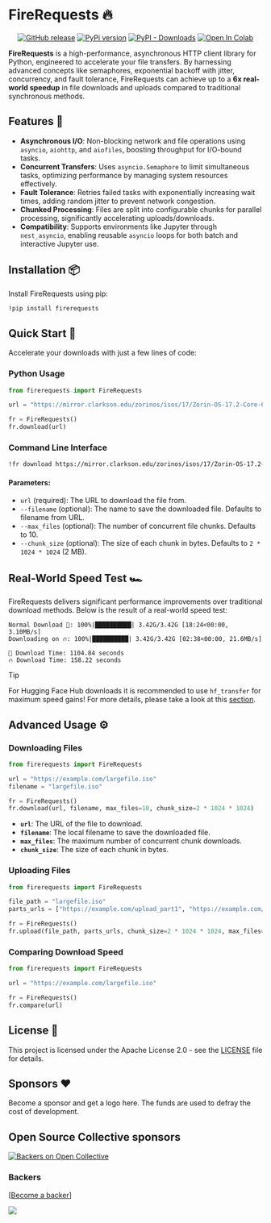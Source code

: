 # FireRequests 🔥

<p align="center">
    <a href="https://github.com/rishiraj/firerequests/releases"><img alt="GitHub release" src="https://img.shields.io/github/release/rishiraj/firerequests.svg"></a>
    <a href="https://github.com/rishiraj/firerequests"><img alt="PyPi version" src="https://img.shields.io/pypi/pyversions/firerequests.svg"></a>
    <a href="https://pypi.org/project/firerequests"><img alt="PyPI - Downloads" src="https://img.shields.io/pypi/dm/firerequests"></a>
    <a href="https://colab.research.google.com/drive/1BIi46kmPQLotG1w9ofTBptlhmnKiKugZ?usp=sharing"><img alt="Open In Colab" src="https://colab.research.google.com/assets/colab-badge.svg"></a>
</p>

**FireRequests** is a high-performance, asynchronous HTTP client library for Python, engineered to accelerate your file transfers. By harnessing advanced concepts like semaphores, exponential backoff with jitter, concurrency, and fault tolerance, FireRequests can achieve up to a **6x real-world speedup** in file downloads and uploads compared to traditional synchronous methods.

## Features 🚀

- **Asynchronous I/O**: Non-blocking network and file operations using `asyncio`, `aiohttp`, and `aiofiles`, boosting throughput for I/O-bound tasks.
- **Concurrent Transfers**: Uses `asyncio.Semaphore` to limit simultaneous tasks, optimizing performance by managing system resources effectively.
- **Fault Tolerance**: Retries failed tasks with exponentially increasing wait times, adding random jitter to prevent network congestion.
- **Chunked Processing**: Files are split into configurable chunks for parallel processing, significantly accelerating uploads/downloads.
- **Compatibility**: Supports environments like Jupyter through `nest_asyncio`, enabling reusable `asyncio` loops for both batch and interactive Jupyter use.

## Installation 📦

Install FireRequests using pip:

```bash
!pip install firerequests
```

## Quick Start 🏁

Accelerate your downloads with just a few lines of code:

### Python Usage

```python
from firerequests import FireRequests

url = "https://mirror.clarkson.edu/zorinos/isos/17/Zorin-OS-17.2-Core-64-bit.iso"

fr = FireRequests()
fr.download(url)
```

### Command Line Interface

```bash
!fr download https://mirror.clarkson.edu/zorinos/isos/17/Zorin-OS-17.2-Core-64-bit.iso
```

#### Parameters:
- `url` (required): The URL to download the file from.
- `--filename` (optional): The name to save the downloaded file. Defaults to filename from URL.
- `--max_files` (optional): The number of concurrent file chunks. Defaults to 10.
- `--chunk_size` (optional): The size of each chunk in bytes. Defaults to `2 * 1024 * 1024` (2 MB).

## Real-World Speed Test 🏎️

FireRequests delivers significant performance improvements over traditional download methods. Below is the result of a real-world speed test:

```plaintext
Normal Download 🐌: 100%|██████████| 3.42G/3.42G [18:24<00:00, 3.10MB/s]
Downloading on 🔥: 100%|██████████| 3.42G/3.42G [02:38<00:00, 21.6MB/s]

🐌 Download Time: 1104.84 seconds
🔥 Download Time: 158.22 seconds
```

> [!TIP]
> For Hugging Face Hub downloads it is recommended to use `hf_transfer` for maximum speed gains!
> For more details, please take a look at this [section](https://huggingface.co/docs/huggingface_hub/hf_transfer).

## Advanced Usage ⚙️

### Downloading Files

```python
from firerequests import FireRequests

url = "https://example.com/largefile.iso"
filename = "largefile.iso"

fr = FireRequests()
fr.download(url, filename, max_files=10, chunk_size=2 * 1024 * 1024)
```

- **`url`**: The URL of the file to download.
- **`filename`**: The local filename to save the downloaded file.
- **`max_files`**: The maximum number of concurrent chunk downloads.
- **`chunk_size`**: The size of each chunk in bytes.

### Uploading Files

```python
from firerequests import FireRequests

file_path = "largefile.iso"
parts_urls = ["https://example.com/upload_part1", "https://example.com/upload_part2", ...]

fr = FireRequests()
fr.upload(file_path, parts_urls, chunk_size=2 * 1024 * 1024, max_files=10)
```

### Comparing Download Speed

```python
from firerequests import FireRequests

url = "https://example.com/largefile.iso"

fr = FireRequests()
fr.compare(url)
```

## License 📄

This project is licensed under the Apache License 2.0 - see the [LICENSE](https://github.com/rishiraj/firerequests/blob/main/LICENSE) file for details.

Sponsors ❤️
--------
Become a sponsor and get a logo here. The funds are used to defray the cost of development.

## Open Source Collective sponsors
[![Backers on Open Collective](https://opencollective.com/firerequests/backers/badge.svg)](#backers)

### Backers
[[Become a backer](https://opencollective.com/firerequests#backer)]

<a href="https://opencollective.com/firerequests#backers" target="_blank"><img src="https://opencollective.com/firerequests/backers.svg?width=890"></a>
